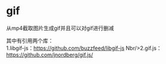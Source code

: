 # gif
从mp4截取图片生成gif并且可以对gif进行删减

其中有引用两个库：
<br/>1.libgif-js：https://github.com/buzzfeed/libgif-js
Nbr/>2.gif.js：https://github.com/jnordberg/gif.js/

